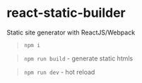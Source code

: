 # react-static-builder
Static site generator with ReactJS/Webpack

> ```npm i```

> ```npm run build``` - generate static htmls

> ```npm run dev``` - hot reload
